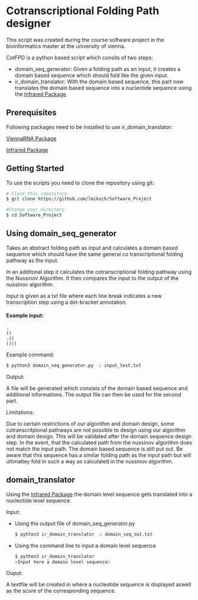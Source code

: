 # Cotranscriptional Folding Path designer

This script was created during the course software project in the bioinformatics master at the university of vienna. 

CotFPD is a python based script which consits of two steps: 

* domain_seq_generator: Given a folding path as an input, it creates a domain based sequence which should fold like the given input.  
* ir_domain_translator: With the domain based sequence, this part now translates the domain based sequence into a nucleotide sequence using the [Infrared Package](https://www.lix.polytechnique.fr/~will/Software/Infrared/Doc/index.html). 


## Prerequisites

Following packages need to be installed to use ir_domain_translator: 

[ViennaRNA Package](https://github.com/ViennaRNA/ViennaRNA)

[Infrared Package](https://www.lix.polytechnique.fr/~will/Software/Infrared/Doc/index.html)


## Getting Started

To use the scripts you need to clone the repository using git: 

```bash
# Clone this repository
$ git clone https://github.com/lmiksch/Software_Project

#Change your directory 
$ cd Software_Project
```

## Using domain_seq_generator

Takes an abstract folding path as input and calculates a domain based sequence which should have the same general co transcriptional folding pathway as the input. 

In an additonal step it calculates the cotranscriptional folding pathway using the Nussinov Algorithm. It then compares the input to the output of the nussinov algorithm. 

Input is given as a txt file where each line break indicates a new transcription step using a dot-bracket annotation.

#### Example input: 

```
.
()
.()
()()
```
Example command:

```bash
$ python3 domain_seq_generator.py -i input_test.txt

```

Output: 

A file will be generated which consists of the domain based sequence and additional informations. The output file can then be used for the second part. 

Limitations:

Due to certain restrictions of our algorithm and domain design, some cotranscritpional pathways are not possible to design using our algorithm and domain design. 
This will be validated after the domain sequence design step. 
In the event, that the calculated path from the nussinov algorithm does not match the input path. The domain based sequence is still put out. Be aware that this sequence has a similar folding path as the input path but will ultimatley fold in such a way as calculated in the nussinov algorithm. 


## domain_translator

Using the [Infrared Package](https://www.lix.polytechnique.fr/~will/Software/Infrared/Doc/index.html) the domain level sequence gets translated into a nucleotide level sequence. 

Input: 

* Using the output file of domain_seq_generator.py 
	```bash
	$ pyhton3 ir_domain_translator -i domain_seq_out.txt
	```
* Using the command line to input a domain level sequence
	```bash 
	$ python3 ir_domain_translator
	>Input here a domain level sequence: 
	```

Ouput: 

A textfile will be created in where a nucleotide sequence is displayed aswell as the score of the corresponding sequence. 




